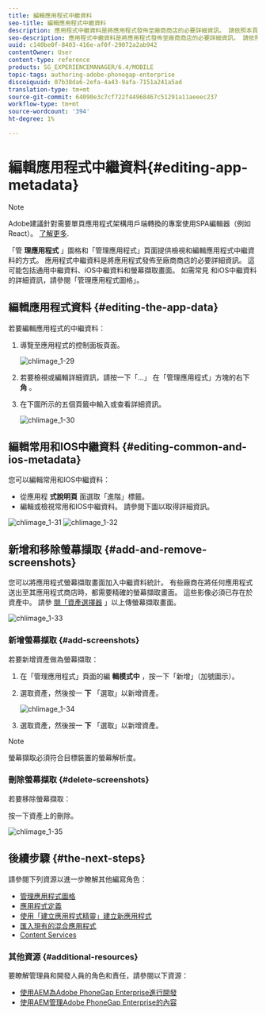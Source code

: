 ```yaml
---
title: 編輯應用程式中繼資料
seo-title: 編輯應用程式中繼資料
description: 應用程式中繼資料是將應用程式發佈至廠商商店的必要詳細資訊。 請依照本頁來瞭解如何編輯應用程式資料。
seo-description: 應用程式中繼資料是將應用程式發佈至廠商商店的必要詳細資訊。 請依照本頁來瞭解如何編輯應用程式資料。
uuid: c140be0f-8403-416e-af0f-29072a2ab942
contentOwner: User
content-type: reference
products: SG_EXPERIENCEMANAGER/6.4/MOBILE
topic-tags: authoring-adobe-phonegap-enterprise
discoiquuid: 07b38da6-2efa-4a43-9afa-7151a241a5ad
translation-type: tm+mt
source-git-commit: 64090e3c7cf722f44968467c51291a11aeeec237
workflow-type: tm+mt
source-wordcount: '394'
ht-degree: 1%

---
```



# 編輯應用程式中繼資料{#editing-app-metadata}

>[!NOTE]
>
>Adobe建議針對需要單頁應用程式架構用戶端轉換的專案使用SPA編輯器（例如React）。 [了解更多](/help/sites-developing/spa-overview.md).

「管 **理應用程式** 」圖格和「管理應用程式」頁面提供檢視和編輯應用程式中繼資料的方式。 應用程式中繼資料是將應用程式發佈至廠商商店的必要詳細資訊。 這可能包括通用中繼資料、iOS中繼資料和螢幕擷取畫面。 如需常見 [](/help/mobile/phonegap-app-details-tile.md) 和iOS中繼資料的詳細資訊，請參閱「管理應用程式圖格」。

## 編輯應用程式資料 {#editing-the-app-data}

若要編輯應用程式的中繼資料：

1. 導覽至應用程式的控制面板頁面。

   ![chlimage_1-29](assets/chlimage_1-29.png)

1. 若要檢視或編輯詳細資訊，請按一下「...」 在「管理應用程式」方塊的右下 **角** 。

1. 在下圖所示的五個頁籤中輸入或查看詳細資訊。

   ![chlimage_1-30](assets/chlimage_1-30.png)

## 編輯常用和IOS中繼資料 {#editing-common-and-ios-metadata}

您可以編輯常用和IOS中繼資料：

* 從應用程 **式說明頁** 面選取「進階」標籤。
* 編輯或檢視常用和IOS中繼資料。 請參閱下圖以取得詳細資訊。

![chlimage_1-31](assets/chlimage_1-31.png) ![chlimage_1-32](assets/chlimage_1-32.png)

## 新增和移除螢幕擷取 {#add-and-remove-screenshots}

您可以將應用程式螢幕擷取畫面加入中繼資料統計。 有些廠商在將任何應用程式送出至其應用程式商店時，都需要精確的螢幕擷取畫面。 這些影像必須已存在於資產中。 請參 [閱「資產選擇器](/help/assets/asset-selector.md) 」以上傳螢幕擷取畫面。

![chlimage_1-33](assets/chlimage_1-33.png)

### 新增螢幕擷取 {#add-screenshots}

若要新增資產做為螢幕擷取：

1. 在「管理應用程式」頁面的編 **輯模式中** ，按一下「新增」（加號圖示）。
1. 選取資產，然後按一 **下** 「選取」以新增資產。

   ![chlimage_1-34](assets/chlimage_1-34.png)

1. 選取資產，然後按一 **下** 「選取」以新增資產。

>[!NOTE]
>
>螢幕擷取必須符合目標裝置的螢幕解析度。

### 刪除螢幕擷取 {#delete-screenshots}

若要移除螢幕擷取：

按一下資產上的刪除。

![chlimage_1-35](assets/chlimage_1-35.png)

## 後續步驟 {#the-next-steps}

請參閱下列資源以進一步瞭解其他編寫角色：

* [管理應用程式圖格](/help/mobile/phonegap-app-details-tile.md)
* [應用程式定義](/help/mobile/phonegap-app-definitions.md)
* [使用「建立應用程式精靈」建立新應用程式](/help/mobile/phonegap-create-new-app.md)
* [匯入現有的混合應用程式](/help/mobile/phonegap-adding-content-to-imported-app.md)
* [Content Services](/help/mobile/develop-content-as-a-service.md)

### 其他資源 {#additional-resources}

要瞭解管理員和開發人員的角色和責任，請參閱以下資源：

* [使用AEM為Adobe PhoneGap Enterprise進行開發](/help/mobile/developing-in-phonegap.md)
* [使用AEM管理Adobe PhoneGap Enterprise的內容](/help/mobile/administer-phonegap.md)
